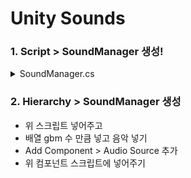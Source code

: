 # Unity Sounds

### 1. Script > SoundManager 생성!

<details>
<summary>SoundManager.cs</summary>
<div markdown="1">
  
```cs
using System.Collections;
using System.Collections.Generic;
using UnityEngine;

[System.Serializable]
public class Sound
{
    public string soundName;
    public AudioClip clip;
}

public class SoundManager : MonoBehaviour
{
    [Header("사운드 등록")]
    [SerializeField]
    List<Sound> bgmSounds = new List<Sound>();

    [Header("브금 플레이어")]
    [SerializeField]
    AudioSource bgmPlayer;
    // Start is called before the first frame update
    void Start()
    {
        
    }

    public void PlayRandomBGM()
    {
        int random = Random.Range(0, bgmSounds.Count);
        Debug.Log(bgmSounds.Count);
        bgmPlayer.clip = bgmSounds[random].clip;
        bgmPlayer.Play();
    }

}

```
  
</div>
</details>

### 2. Hierarchy > SoundManager 생성
* 위 스크립트 넣어주고 
* 배열 gbm 수 만큼 넣고 음악 넣기
* Add Component > Audio Source 추가
* 위 컴포넌트 스크립트에 넣어주기

